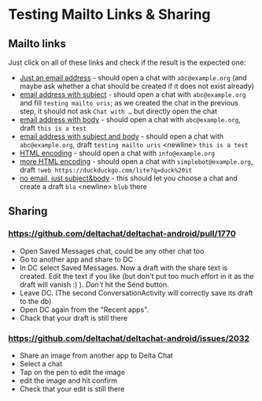 Testing Mailto Links & Sharing
==============================

Mailto links
------------

Just click on all of these links and check if the result is the expected one:

* [Just an email address](mailto:abc@example.org) - should open a chat with `abc@example.org` (and maybe ask whether a chat should be created if it does not exist already)
* [email address with subject](mailto:abc@example.org?subject=testing%20mailto%20uris) - should open a chat with `abc@example.org` and fill `testing mailto uris`; as we created the chat in the previous step, it should not ask `Chat with …` but directly open the chat
* [email address with body](mailto:abc@example.org?body=this%20is%20a%20test) - should open a chat with `abc@example.org`, draft `this is a test`
* [email address with subject and body](mailto:abc@example.org?subject=testing%20mailto%20uris&body=this%20is%20a%20test) - should open a chat with `abc@example.org`, draft `testing mailto uris` \<newline\> `this is a test`
* [HTML encoding](mailto:%20info@example.org) - should open a chat with `info@example.org`
* [more HTML encoding](mailto:simplebot@example.org?body=!web%20https%3A%2F%2Fduckduckgo.com%2Flite%3Fq%3Dduck%2520it) - should open a chat with `simplebot@example.org`, draft `!web https://duckduckgo.com/lite?q=duck%20it`
* [no email, just subject&body](mailto:?subject=bla&body=blub) - this should let you choose a chat and create a draft `bla` \<newline\> `blub` there

Sharing
-------

### https://github.com/deltachat/deltachat-android/pull/1770

- Open Saved Messages chat, could be any other chat too
- Go to another app and share to DC
- In DC select Saved Messages. Now a draft with the share text is created. Edit the text if you like (but don't put too much effort in it as the draft will vanish :) ). _Don't_ hit the Send button.
- Leave DC. (The second ConversationActivity will correctly save its
draft to the db)
- Open DC again from the "Recent apps".
- Chack that your draft is still there

### https://github.com/deltachat/deltachat-android/issues/2032

- Share an image from another app to Delta Chat
- Select a chat
- Tap on the pen to edit the image
- edit the image and hit confirm
- Check that your edit is still there
